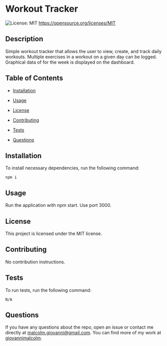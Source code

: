 # Workout Tracker
  ![License: MIT](https://img.shields.io/badge/License-MIT-yellow.svg)
       https://opensource.org/licenses/MIT

  ## Description

Simple workout tracker that allows the user to view, create, and track daily workouts. Multiple exercises in a workout on a given day can be logged. Graphical data of for the week is displayed on the dashboard. 

## Table of Contents

* [Installation](#installation)

* [Usage](#usage)

* [License](#license)

* [Contributing](#contributing)

* [Tests](#tests)

* [Questions](#questions)

## Installation

To install necessary dependencies, run the following command: 

```
npm i
```

## Usage

Run the application with npm start. Use port 3000. 

## License 

This project is licensed under the MIT license.

## Contributing 

No contribution instructions.

## Tests

To run tests, run the following command:

```
N/A
```

## Questions

If you have any questions about the repo, open an issue or contact me directly at malcolm.giovanni@gmail.com. 
You can find more of my work at [giovannimalcolm](https://github.com/giovannimalcolm/).
